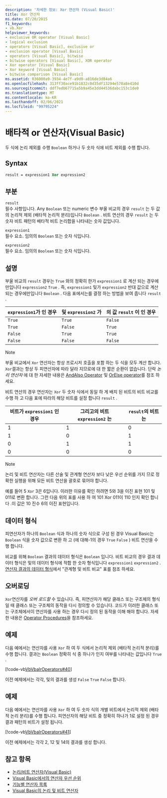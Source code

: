 ```yaml
---
description: '자세한 정보: Xor 연산자 (Visual Basic)'
title: Xor 연산자
ms.date: 07/20/2015
f1_keywords:
- vb.Xor
helpviewer_keywords:
- exclusive OR operator [Visual Basic]
- logical exclusion
- operators [Visual Basic], exclusive or
- exclusion operator [Visual Basic]
- operators [Visual Basic], bitwise
- bitwise operators [Visual Basic], XOR operator
- Xor operator [Visual Basic]
- Xor keyword [Visual Basic]
- bitwise comparison [Visual Basic]
ms.assetid: 036000a9-3934-4e7f-a9d0-a816de3d84a6
ms.openlocfilehash: 313ff30ace91b1832c0d35df13294e570a8e410d
ms.sourcegitcommit: ddf7edb67715a5b9a45e3dd44536dabc153c1de0
ms.translationtype: MT
ms.contentlocale: ko-KR
ms.lasthandoff: 02/06/2021
ms.locfileid: "99795224"
---
```

# <a name="xor-operator-visual-basic"></a>배타적 or 연산자(Visual Basic)

두 식에 논리 제외를 수행 `Boolean` 하거나 두 숫자 식에 비트 제외를 수행 합니다.  
  
## <a name="syntax"></a>Syntax  
  
```vb  
result = expression1 Xor expression2  
```  
  
## <a name="parts"></a>부분  

 `result`  
 필수 사항입니다. Any `Boolean` 또는 numeric 변수 부울 비교의 경우 `result` 는 두 값의 논리적 제외 (배타적 논리적 분리)입니다 `Boolean` . 비트 연산의 경우 `result` 는 두 숫자 비트 패턴의 배타적 비트 논리합을 나타내는 숫자 값입니다.  
  
 `expression1`  
 필수 요소. 임의의 `Boolean` 또는 숫자 식입니다.  
  
 `expression2`  
 필수 요소. 임의의 `Boolean` 또는 숫자 식입니다.  
  
## <a name="remarks"></a>설명  

 부울 비교의 `result` 경우는 `True` 와의 정확히 한가 `expression1` 로 계산 되는 경우에만입니다 `expression2` `True` . 즉, `expression1` 및가 `expression2` 반대 값으로 계산 되는 경우에만입니다 `Boolean` . 다음 표에서는를 결정 하는 방법을 보여 줍니다 `result` .  
  
|`expression1`가 인 경우|및 `expression2` 가|의 값 `result` 이 인 경우|  
|-------------------------|--------------------------|------------------------------|  
|`True`|`True`|`False`|  
|`True`|`False`|`True`|  
|`False`|`True`|`True`|  
|`False`|`False`|`False`|  
  
> [!NOTE]
> 부울 비교에서 `Xor` 연산자는 항상 프로시저 호출을 포함 하는 두 식을 모두 계산 합니다. `Xor`결과는 항상 두 피연산자에 따라 달라 지므로에 대 한 짧은 순환이 없습니다. 단락 *논리 연산자* 에 대 한 자세한 내용은 [AndAlso Operator](andalso-operator.md) 및 [OrElse operator](orelse-operator.md)를 참조 하세요.  
  
 비트 연산의 경우 연산자는 `Xor` 두 숫자 식에서 동일 하 게 배치 된 비트의 비트 비교를 수행 하 고 다음 표에 따라의 해당 비트를 설정 합니다 `result` .  
  
|비트가 `expression1` 인 경우|그리고의 비트 `expression2` 는|`result`의 비트는|  
|--------------------------------|---------------------------------|----------------------------|  
|1|1|0|  
|1|0|1|  
|0|1|1|  
|0|0|0|  
  
> [!NOTE]
> 논리 및 비트 연산자는 다른 산술 및 관계형 연산자 보다 낮은 우선 순위를 가지 므로 정확한 실행을 위해 모든 비트 연산을 괄호로 묶어야 합니다.  
  
 예를 들어 5 `Xor` 3은 6입니다. 이러한 이유를 확인 하려면 5와 3을 이진 표현 101 및 011로 변환 합니다. 그런 다음 위의 표를 사용 하 여 101 Xor 011이 110 인지 확인 합니다 .이 값은 10 진수 6의 이진 표현입니다.  
  
## <a name="data-types"></a>데이터 형식  

 피연산자가 하나의 `Boolean` 식과 하나의 숫자 식으로 구성 된 경우 Visual Basic는 `Boolean` 식을 숫자 값으로 변환 하 고 (에 대해-1의 경우 `True` `False` ) 비트 연산을 수행 합니다.  
  
 비교를 위해 `Boolean` 결과의 데이터 형식은 `Boolean` 입니다. 비트 비교의 경우 결과 데이터 형식은 및의 데이터 형식에 적합 한 숫자 형식입니다 `expression1` `expression2` . [연산자 결과의 데이터 형식](data-types-of-operator-results.md)에서 "관계형 및 비트 비교" 표를 참조 하세요.  
  
## <a name="overloading"></a>오버로딩  

 `Xor`연산자를 *오버 로드할* 수 있습니다. 즉, 피연산자가 해당 클래스 또는 구조체의 형식일 때 클래스 또는 구조체의 동작을 다시 정의할 수 있습니다. 코드가 이러한 클래스 또는 구조체에서이 연산자를 사용 하는 경우 다시 정의 된 동작을 이해 해야 합니다. 자세한 내용은 [Operator Procedures](../../programming-guide/language-features/procedures/operator-procedures.md)을 참조하세요.  
  
## <a name="example"></a>예제  

 다음 예에서는 연산자를 사용 `Xor` 하 여 두 식에서 논리적 제외 (배타적 논리적 분리)를 수행 합니다. 결과는 `Boolean` 정확히 식 중 하나가 인지 여부를 나타내는 값입니다 `True` .  
  
 [!code-vb[VbVbalrOperators#40](~/samples/snippets/visualbasic/VS_Snippets_VBCSharp/VbVbalrOperators/VB/Class1.vb#40)]  
  
 이전 예제에서는 각각, 및의 결과를 생성 `False` `True` `False` 합니다.  
  
## <a name="example"></a>예제  

 다음 예에서는 연산자를 사용 `Xor` 하 여 두 숫자 식의 개별 비트에서 논리적 제외 (배타적 논리 분리)를 수행 합니다. 피연산자의 해당 비트 중 정확히 하나가 1로 설정 된 경우 결과 패턴의 비트가 설정 됩니다.  
  
 [!code-vb[VbVbalrOperators#41](~/samples/snippets/visualbasic/VS_Snippets_VBCSharp/VbVbalrOperators/VB/Class1.vb#41)]  
  
 이전 예제에서는 각각 2, 12 및 14의 결과를 생성 합니다.  
  
## <a name="see-also"></a>참고 항목

- [논리/비트 연산자(Visual Basic)](logical-bitwise-operators.md)
- [Visual Basic에서의 연산자 우선 순위](operator-precedence.md)
- [기능별 연산자 목록](operators-listed-by-functionality.md)
- [Visual Basic의 논리 및 비트 연산자](../../programming-guide/language-features/operators-and-expressions/logical-and-bitwise-operators.md)
